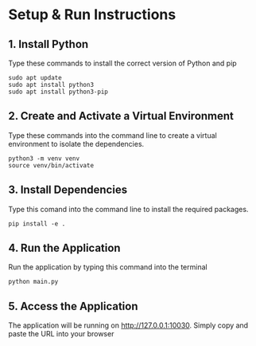 # Setup & Run Instructions
## 1. Install Python
Type these commands to install the correct version of Python and pip
```
sudo apt update
sudo apt install python3
sudo apt install python3-pip
```
## 2. Create and Activate a Virtual Environment
Type these commands into the command line to create a virtual environment to isolate the dependencies.

```
python3 -m venv venv
source venv/bin/activate
```
## 3. Install Dependencies
Type this comand into the command line to install the required packages.
```
pip install -e .
```
## 4. Run the Application
Run the application by typing this command into the terminal
```
python main.py
```
## 5. Access the Application
The application will be running on http://127.0.0.1:10030. Simply copy and paste the URL into your browser